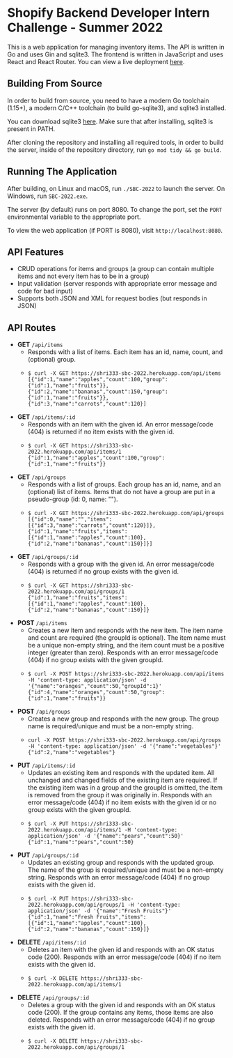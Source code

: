 # Shopify Backend Developer Intern Challenge - Summer 2022
This is a web application for managing inventory items. The API is written in Go and uses Gin and sqlite3. The frontend is written in JavaScript and uses React and React Router. You can view a live deployment [here](https://shri333-sbc-2022.herokuapp.com/).

## Building From Source
In order to build from source, you need to have a modern Go toolchain (1.15+), a modern C/C++ toolchain (to build go-sqlite3), and sqlite3 installed.

You can download sqlite3 [here](https://www.sqlite.org/download.html). Make sure that after installing, sqlite3 is present in PATH.

After cloning the repository and installing all required tools, in order to build the server, inside of the repository directory, run `go mod tidy && go build`.

## Running The Application
After building, on Linux and macOS, run `./SBC-2022` to launch the server. On Windows, run `SBC-2022.exe`. 

The server (by default) runs on port 8080. To change the port, set the `PORT` environmental variable to the appropriate port.

To view the web application (if PORT is 8080), visit `http://localhost:8080`.

## API Features
- CRUD operations for items and groups (a group can contain multiple items and not every item has to be in a group)
- Input validation (server responds with appropriate error message and code for bad input)
- Supports both JSON and XML for request bodies (but responds in JSON)

## API Routes
- **GET** `/api/items`
  - Responds with a list of items. Each item has an id, name, count, and (optional) group.
  - ```
    $ curl -X GET https://shri333-sbc-2022.herokuapp.com/api/items
    [{"id":1,"name":"apples","count":100,"group":{"id":1,"name":"fruits"}},{"id":2,"name":"bananas","count":150,"group":{"id":1,"name":"fruits"}},{"id":3,"name":"carrots","count":120}]
    ```
- **GET** `/api/items/:id`
  - Responds with an item with the given id. An error message/code (404) is returned if no item exists with the given id.
  - ```
    $ curl -X GET https://shri333-sbc-2022.herokuapp.com/api/items/1
    {"id":1,"name":"apples","count":100,"group":{"id":1,"name":"fruits"}}
    ```
- **GET** `/api/groups`
  - Responds with a list of groups. Each group has an id, name, and an (optional) list of items. Items that do not have a group are put in a pseudo-group (id: 0, name: "").
  - ```
    $ curl -X GET https://shri333-sbc-2022.herokuapp.com/api/groups
    [{"id":0,"name":"","items":[{"id":3,"name":"carrots","count":120}]},{"id":1,"name":"fruits","items":[{"id":1,"name":"apples","count":100},{"id":2,"name":"bananas","count":150}]}]
    ```
- **GET** `/api/groups/:id`
  - Responds with a group with the given id. An error message/code (404) is returned if no group exists with the given id.
  - ```
    $ curl -X GET https://shri333-sbc-2022.herokuapp.com/api/groups/1
    {"id":1,"name":"fruits","items":[{"id":1,"name":"apples","count":100},{"id":2,"name":"bananas","count":150}]}
    ```
- **POST** `/api/items`
  - Creates a new item and responds with the new item. The item name and count are required (the groupId is optional). The item name must be a unique non-empty string, and the item count must be a positive integer (greater than zero). Responds with an error message/code (404) if no group exists with the given groupId.
  - ```
    $ curl -X POST https://shri333-sbc-2022.herokuapp.com/api/items -H 'content-type: application/json' -d '{"name":"oranges","count":50,"groupId":1}'
    {"id":4,"name":"oranges","count":50,"group":{"id":1,"name":"fruits"}}
    ```
- **POST** `/api/groups`
  - Creates a new group and responds with the new group. The group name is required/unique and must be a non-empty string.
  - ```
    curl -X POST https://shri333-sbc-2022.herokuapp.com/api/groups -H 'content-type: application/json' -d '{"name":"vegetables"}'
    {"id":2,"name":"vegetables"}
    ```
- **PUT** `/api/items/:id`
  - Updates an existing item and responds with the updated item. All unchanged and changed fields of the existing item are required. If the existing item was in a group and the groupId is omitted, the item is removed from the group it was originally in. Responds with an error message/code (404) if no item exists with the given id or no group exists with the given groupId.
  - ```
    $ curl -X PUT https://shri333-sbc-2022.herokuapp.com/api/items/1 -H 'content-type: application/json' -d '{"name":"pears","count":50}'
    {"id":1,"name":"pears","count":50}
    ```
- **PUT** `/api/groups/:id`
  - Updates an existing group and responds with the updated group. The name of the group is required/unique and must be a non-empty string. Responds with an error message/code (404) if no group exists with the given id.
  - ```
    $ curl -X PUT https://shri333-sbc-2022.herokuapp.com/api/groups/1 -H 'content-type: application/json' -d '{"name":"Fresh Fruits"}'
    {"id":1,"name":"Fresh Fruits","items":[{"id":1,"name":"apples","count":100},{"id":2,"name":"bananas","count":150}]}
    ```
- **DELETE** `/api/items/:id`
  - Deletes an item with the given id and responds with an OK status code (200). Responds with an error message/code (404) if no item exists with the given id.
  - ```
    $ curl -X DELETE https://shri333-sbc-2022.herokuapp.com/api/items/1
    ```
- **DELETE** `/api/groups/:id`
  - Deletes a group with the given id and responds with an OK status code (200). If the group contains any items, those items are also deleted. Responds with an error message/code (404) if no group exists with the given id.
  - ```
    $ curl -X DELETE https://shri333-sbc-2022.herokuapp.com/api/groups/1
    ```
